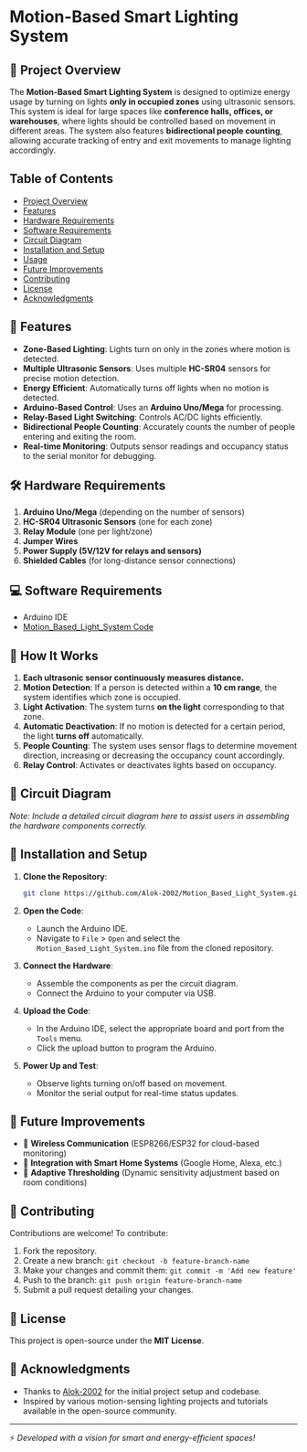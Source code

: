 # Motion-Based Smart Lighting System

## 📌 Project Overview

The **Motion-Based Smart Lighting System** is designed to optimize energy usage by turning on lights **only in occupied zones** using ultrasonic sensors. This system is ideal for large spaces like **conference halls, offices, or warehouses**, where lights should be controlled based on movement in different areas. The system also features **bidirectional people counting**, allowing accurate tracking of entry and exit movements to manage lighting accordingly.

## Table of Contents

- [Project Overview](#project-overview)
- [Features](#features)
- [Hardware Requirements](#hardware-requirements)
- [Software Requirements](#software-requirements)
- [Circuit Diagram](#circuit-diagram)
- [Installation and Setup](#installation-and-setup)
- [Usage](#usage)
- [Future Improvements](#future-improvements)
- [Contributing](#contributing)
- [License](#license)
- [Acknowledgments](#acknowledgments)

## 🚀 Features

- **Zone-Based Lighting**: Lights turn on only in the zones where motion is detected.
- **Multiple Ultrasonic Sensors**: Uses multiple **HC-SR04** sensors for precise motion detection.
- **Energy Efficient**: Automatically turns off lights when no motion is detected.
- **Arduino-Based Control**: Uses an **Arduino Uno/Mega** for processing.
- **Relay-Based Light Switching**: Controls AC/DC lights efficiently.
- **Bidirectional People Counting**: Accurately counts the number of people entering and exiting the room.
- **Real-time Monitoring**: Outputs sensor readings and occupancy status to the serial monitor for debugging.

## 🛠️ Hardware Requirements

1. **Arduino Uno/Mega** (depending on the number of sensors)
2. **HC-SR04 Ultrasonic Sensors** (one for each zone)
3. **Relay Module** (one per light/zone)
4. **Jumper Wires**
5. **Power Supply (5V/12V for relays and sensors)**
6. **Shielded Cables** (for long-distance sensor connections)

## 💻 Software Requirements

- Arduino IDE
- [Motion_Based_Light_System Code](https://github.com/Alok-2002/Motion_Based_Light_System/tree/main/Code.ino)

## 🔧 How It Works

1. **Each ultrasonic sensor continuously measures distance.**
2. **Motion Detection**: If a person is detected within a **10 cm range**, the system identifies which zone is occupied.
3. **Light Activation**: The system turns **on the light** corresponding to that zone.
4. **Automatic Deactivation**: If no motion is detected for a certain period, the light **turns off** automatically.
5. **People Counting**: The system uses sensor flags to determine movement direction, increasing or decreasing the occupancy count accordingly.
6. **Relay Control**: Activates or deactivates lights based on occupancy.

## 📑 Circuit Diagram

*Note: Include a detailed circuit diagram here to assist users in assembling the hardware components correctly.*

## 🔌 Installation and Setup

1. **Clone the Repository**:
   ```bash
   git clone https://github.com/Alok-2002/Motion_Based_Light_System.git
   ```
2. **Open the Code**:
   - Launch the Arduino IDE.
   - Navigate to `File` > `Open` and select the `Motion_Based_Light_System.ino` file from the cloned repository.

3. **Connect the Hardware**:
   - Assemble the components as per the circuit diagram.
   - Connect the Arduino to your computer via USB.

4. **Upload the Code**:
   - In the Arduino IDE, select the appropriate board and port from the `Tools` menu.
   - Click the upload button to program the Arduino.

5. **Power Up and Test**:
   - Observe lights turning on/off based on movement.
   - Monitor the serial output for real-time status updates.

## 📝 Future Improvements

- 📡 **Wireless Communication** (ESP8266/ESP32 for cloud-based monitoring)
- 🏢 **Integration with Smart Home Systems** (Google Home, Alexa, etc.)
- 🔄 **Adaptive Thresholding** (Dynamic sensitivity adjustment based on room conditions)

## 🤝 Contributing

Contributions are welcome! To contribute:
1. Fork the repository.
2. Create a new branch: `git checkout -b feature-branch-name`
3. Make your changes and commit them: `git commit -m 'Add new feature'`
4. Push to the branch: `git push origin feature-branch-name`
5. Submit a pull request detailing your changes.

## 📜 License

This project is open-source under the **MIT License**.

## 🙌 Acknowledgments

- Thanks to [Alok-2002](https://github.com/Alok-2002) for the initial project setup and codebase.
- Inspired by various motion-sensing lighting projects and tutorials available in the open-source community.

---
⚡ *Developed with a vision for smart and energy-efficient spaces!*

